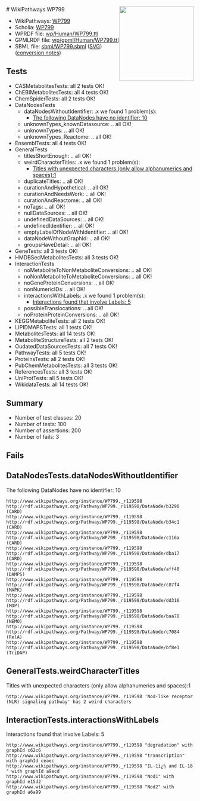 <img style="float: right; width: 200px" src="../logo.png" />
# WikiPathways WP799

* WikiPathways: [WP799](https://identifiers.org/wikipathways:WP799)
* Scholia: [WP799](https://scholia.toolforge.org/wikipathways/WP799)
* WPRDF file: [wp/Human/WP799.ttl](../wp/Human/WP799.ttl)
* GPMLRDF file: [wp/gpml/Human/WP799.ttl](../wp/gpml/Human/WP799.ttl)
* SBML file: [sbml/WP799.sbml](../sbml/WP799.sbml) ([SVG](../sbml/WP799.svg)) ([conversion notes](../sbml/WP799.txt))

## Tests
* CASMetabolitesTests: all 2 tests OK!
* ChEBIMetabolitesTests: all 4 tests OK!
* ChemSpiderTests: all 2 tests OK!
* DataNodesTests
    * dataNodesWithoutIdentifier: .x we found 1 problem(s):
        * [The following DataNodes have no identifier: 10](#8792c490)
    * unknownTypes_knownDatasource: .. all OK!
    * unknownTypes: .. all OK!
    * unknownTypes_Reactome: .. all OK!
* EnsemblTests: all 4 tests OK!
* GeneralTests
    * titlesShortEnough: .. all OK!
    * weirdCharacterTitles: .x we found 1 problem(s):
        * [Titles with unexpected characters (only allow alphanumerics and spaces):1](#fda87b3f)
    * duplicateTitles: .. all OK!
    * curationAndHypothetical: .. all OK!
    * curationAndNeedsWork: .. all OK!
    * curationAndReactome: .. all OK!
    * noTags: .. all OK!
    * nullDataSources: .. all OK!
    * undefinedDataSources: .. all OK!
    * undefinedIdentifier: .. all OK!
    * emptyLabelOfNodeWithIdentifier: .. all OK!
    * dataNodeWithoutGraphId: .. all OK!
    * groupsHaveDetail: .. all OK!
* GeneTests: all 3 tests OK!
* HMDBSecMetabolitesTests: all 3 tests OK!
* InteractionTests
    * noMetaboliteToNonMetaboliteConversions: .. all OK!
    * noNonMetaboliteToMetaboliteConversions: .. all OK!
    * noGeneProteinConversions: .. all OK!
    * nonNumericIDs: .. all OK!
    * interactionsWithLabels: .x we found 1 problem(s):
        * [Interactions found that involve Labels: 5](#630d267c)
    * possibleTranslocations: .. all OK!
    * noProteinProteinConversions: .. all OK!
* KEGGMetaboliteTests: all 2 tests OK!
* LIPIDMAPSTests: all 1 tests OK!
* MetabolitesTests: all 14 tests OK!
* MetaboliteStructureTests: all 2 tests OK!
* OudatedDataSourcesTests: all 7 tests OK!
* PathwayTests: all 5 tests OK!
* ProteinsTests: all 2 tests OK!
* PubChemMetabolitesTests: all 3 tests OK!
* ReferencesTests: all 3 tests OK!
* UniProtTests: all 5 tests OK!
* WikidataTests: all 14 tests OK!


## Summary

* Number of test classes: 20
* Number of tests: 100
* Number of assertions: 200
* Number of fails: 3

## Fails

<a name="8792c490" />

## DataNodesTests.dataNodesWithoutIdentifier

The following DataNodes have no identifier: 10
```
http://www.wikipathways.org/instance/WP799._r119598 http://rdf.wikipathways.org/Pathway/WP799._r119598/DataNode/b3290 (CARD)
http://www.wikipathways.org/instance/WP799._r119598 http://rdf.wikipathways.org/Pathway/WP799._r119598/DataNode/b34c1 (CARD)
http://www.wikipathways.org/instance/WP799._r119598 http://rdf.wikipathways.org/Pathway/WP799._r119598/DataNode/c116a (CARD)
http://www.wikipathways.org/instance/WP799._r119598 http://rdf.wikipathways.org/Pathway/WP799._r119598/DataNode/dba17 (CARD)
http://www.wikipathways.org/instance/WP799._r119598 http://rdf.wikipathways.org/Pathway/WP799._r119598/DataNode/aff40 (DAMPS)
http://www.wikipathways.org/instance/WP799._r119598 http://rdf.wikipathways.org/Pathway/WP799._r119598/DataNode/c87f4 (MAPK)
http://www.wikipathways.org/instance/WP799._r119598 http://rdf.wikipathways.org/Pathway/WP799._r119598/DataNode/dd316 (MDP)
http://www.wikipathways.org/instance/WP799._r119598 http://rdf.wikipathways.org/Pathway/WP799._r119598/DataNode/baa78 (NEMO)
http://www.wikipathways.org/instance/WP799._r119598 http://rdf.wikipathways.org/Pathway/WP799._r119598/DataNode/c7084 (RelA)
http://www.wikipathways.org/instance/WP799._r119598 http://rdf.wikipathways.org/Pathway/WP799._r119598/DataNode/bf8e1 (TriDAP)
```

<a name="fda87b3f" />

## GeneralTests.weirdCharacterTitles

Titles with unexpected characters (only allow alphanumerics and spaces):1
```
http://www.wikipathways.org/instance/WP799._r119598 'Nod-like receptor (NLR) signaling pathway' has 2 weird characters
```

<a name="630d267c" />

## InteractionTests.interactionsWithLabels

Interactions found that involve Labels: 5
```
http://www.wikipathways.org/instance/WP799._r119598 "degradation" with graphId c62c6
http://www.wikipathways.org/instance/WP799._r119598 "transcription" with graphId ceaec
http://www.wikipathways.org/instance/WP799._r119598 "IL-1ï¿½ and IL-18
" with graphId a9ecd
http://www.wikipathways.org/instance/WP799._r119598 "Nod1" with graphId e15d2
http://www.wikipathways.org/instance/WP799._r119598 "Nod2" with graphId a6a99
```

